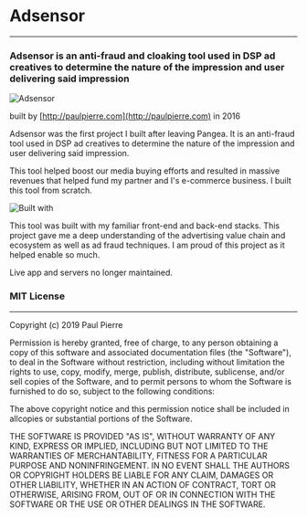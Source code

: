 # Adsensor
- - -

### Adsensor is an anti-fraud and cloaking tool used in DSP ad creatives to determine the nature of the impression and user delivering said impression

![Adsensor](http://paulpierre.com/img/adsensor.jpg)

built by [http://paulpierre.com](http://paulpierre.com) in 2016

Adsensor was the first project I built after leaving Pangea. It is an anti-fraud tool used in DSP ad creatives to determine the nature of the impression and user delivering said impression. 

This tool helped boost our media buying efforts and resulted in massive revenues that helped fund my partner and I's e-commerce business. I built this tool from scratch. 

![Built with](https://i.imgur.com/4yBtpwT.png) 

This tool was built with my familiar front-end and back-end stacks. This project gave me a deep understanding of the advertising value chain and ecosystem as well as ad fraud techniques. I am proud of this project as it helped enable so much.

Live app and servers no longer maintained.

### MIT License
- - -

Copyright (c) 2019 Paul Pierre

Permission is hereby granted, free of charge, to any person obtaining a copy
of this software and associated documentation files (the "Software"), to deal
in the Software without restriction, including without limitation the rights
to use, copy, modify, merge, publish, distribute, sublicense, and/or sell
copies of the Software, and to permit persons to whom the Software is
furnished to do so, subject to the following conditions:

The above copyright notice and this permission notice shall be included in allcopies or substantial portions of the Software.

THE SOFTWARE IS PROVIDED "AS IS", WITHOUT WARRANTY OF ANY KIND, EXPRESS OR IMPLIED, INCLUDING BUT NOT LIMITED TO THE WARRANTIES OF MERCHANTABILITY, FITNESS FOR A PARTICULAR PURPOSE AND NONINFRINGEMENT. IN NO EVENT SHALL THE
AUTHORS OR COPYRIGHT HOLDERS BE LIABLE FOR ANY CLAIM, DAMAGES OR OTHER LIABILITY, WHETHER IN AN ACTION OF CONTRACT, TORT OR OTHERWISE, ARISING FROM, OUT OF OR IN CONNECTION WITH THE SOFTWARE OR THE USE OR OTHER DEALINGS IN THE SOFTWARE.


